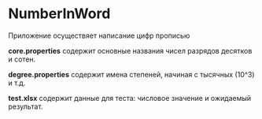 # NumberInWord
Приложение осуществяет написание цифр прописью

**core.properties** содержит основные названия чисел разрядов десятков и сотен.

**degree.properties** содержит имена степеней, начиная с тысячных (10^3) и т.д.

**test.xlsx** содержит данные для теста: числовое значение и ожидаемый результат.
